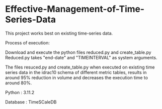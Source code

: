 # Effective-Management-of-Time-Series-Data

This project works best on existing time-series data.

Process of execution:

Download and execute the python files reduced.py and create_table.py
Reduced.py takes "end-date" and "TIMEINTERVAL" as system arguments.

The files resuced.py and create_table.py when executed on existing time series data in the idrac10 schema of different metric tables, results in around 95% reduction in volume and decreases the execution time to around 80%.

Python   : 3.11.2

Database : TimeSCaleDB
